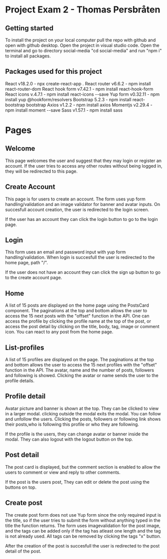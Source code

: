 # Project Exam 2 - Thomas Persbråten

## Getting started

To install the project on your local computer pull the repo with github and open with github desktop.
Open the project in visual studio code.
Open the terminal and go to directory social-media "cd social-media" and run "npm i" to install all packages.

## Packages used for this project

React v18.2.0 - npx create-react-app .
React router v6.6.2 - npm install react-router-dom
React hook form v7.42.1 - npm install react-hook-form
React icons v.4.7.1 - npm install react-icons --save
Yup form v0.32.11 - npm install yup @hookform/resolvers
Bootstrap 5.2.3 - npm install react-bootstrap bootstrap
Axios v1.2.2 - npm install axios
Momentjs v2.29.4 - npm install moment --save
Sass v1.57.1 - npm install sass

##

# Pages

## Welcome

This page welcomes the user and suggest that they may login or register an account.
If the user tries to access any other routes without being logged in, they will be redirected to this page.

## Create Account

This page is for users to create an account.
The form uses yup form handling/validation and an image validator for banner and avatar inputs.
On succesfull account creation, the user is redirected to the login screen.

If the user has an account they can click the login button to go to the login page.

## Login

This form uses an email and password input with yup form handling/validation.
When login is succesfull the user is redirected to the home page, path "/".

If the user does not have an account they can click the sign up button to go to the create account page.

## Home

A list of 15 posts are displayed on the home page using the PostsCard component.
The paginations at the top and bottom allows the user to access the 15 next posts with the "offset" function in the API.
One can access the profile by clicking the profile name at the top of the post, or access the post detail by clicking on the title, body, tag, image or comment icon. You can react to any post from the home page.

## List-profiles

A list of 15 profiles are displayed on the page.
The paginations at the top and bottom allows the user to access the 15 next profiles with the "offset" function in the API.
The avatar, name and the number of posts, followers and following is showed. Clicking the avatar or name sends the user to the profile details.

## Profile detail

Avatar picture and banner is shown at the top. They can be clicked to view in a larger modal. clicking outside the modal exits the modal.
You can follow and unfollow the users.
Clicking the posts, followers or following link shows their posts,who is following this profile or who they are following.

If the profile is the users, they can change avatar or banner inside the modal.
They can also logout with the logout button on the top.

## Post detail

The post card is displayed, but the comment section is enabled to allow the users to comment or view and reply to other
comments.

If the post is the users post, They can edit or delete the post using the buttons on top.

## Create post

The create post form does not use Yup form since the only required input is the title, so if the user tries to submit the form without anything typed in the title the function returns.
The form uses imagevalidation for the post image, and the tags can be added only if the tag has atleast one length and the tag is not already used.
All tags can be removed by clicking the tags "x" button.

After the creation of the post is succesfull the user is redirected to the post detail of the post.
